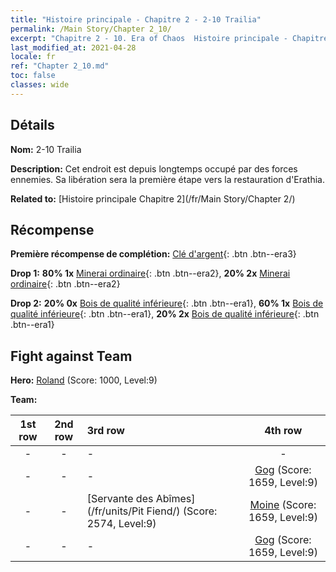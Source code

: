 ```yaml
---
title: "Histoire principale - Chapitre 2 - 2-10 Trailia"
permalink: /Main Story/Chapter 2_10/
excerpt: "Chapitre 2 - 10. Era of Chaos  Histoire principale - Chapitre 2_10. 2-10 Trailia"
last_modified_at: 2021-04-28
locale: fr
ref: "Chapter 2_10.md"
toc: false
classes: wide
---
```


## Détails

 **Nom:** 2-10 Trailia

 **Description:** Cet endroit est depuis longtemps occupé par des forces ennemies. Sa libération sera la première étape vers la restauration d'Erathia.

 **Related to:** [Histoire principale Chapitre 2](/fr/Main Story/Chapter 2/)

## Récompense

 **Première récompense de complétion:** [Clé d'argent](/ItemsFR/con_693/){: .btn .btn--era3}

 **Drop 1:** **80% 1x** [Minerai ordinaire](/ItemsFR/mat_6/){: .btn .btn--era2}, **20% 2x** [Minerai ordinaire](/ItemsFR/mat_6/){: .btn .btn--era2}

 **Drop 2:** **20% 0x** [Bois de qualité inférieure](/ItemsFR/mat_1/){: .btn .btn--era1}, **60% 1x** [Bois de qualité inférieure](/ItemsFR/mat_1/){: .btn .btn--era1}, **20% 2x** [Bois de qualité inférieure](/ItemsFR/mat_1/){: .btn .btn--era1}


## Fight against Team
 **Hero:** [Roland](/fr/heroes/Roland/) (Score: 1000, Level:9)

 **Team:**


  | 1st row | 2nd row | 3rd row | 4th row |
  |:----:|:----:|:----|:----:|
  | - | - | - | - |
  | - | - | - | [Gog](/fr/units/Gog/) (Score: 1659, Level:9)  |
  | - | - | [Servante des Abîmes](/fr/units/Pit Fiend/) (Score: 2574, Level:9)  | [Moine](/fr/units/Monk/) (Score: 1659, Level:9)  |
  | - | - | - | [Gog](/fr/units/Gog/) (Score: 1659, Level:9)  |


